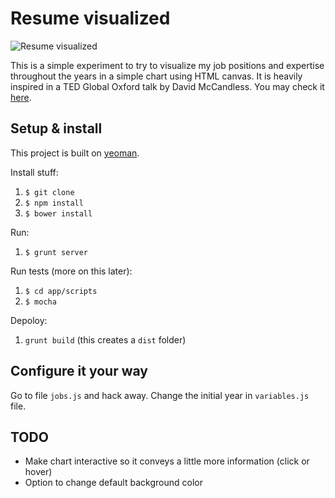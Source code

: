 # Resume visualized

![Resume visualized](https://cld.pt/dl/download/8635f3e6-8a1f-456d-bcd0-d8e858b664f1/Screen%20Shot%202015-10-19%20at%2018.03.36.png)

This is a simple experiment to try to visualize my job positions and expertise throughout the years in a simple chart using HTML canvas. It is heavily inspired in a TED Global Oxford talk by David McCandless. You may check it [here](http://www.informationisbeautiful.net/2010/the-beauty-of-data-visualization/).

## Setup & install

This project is built on [yeoman](http://yeoman.io/).

Install stuff:

1. `$ git clone`
2. `$ npm install`
3. `$ bower install`

Run:

1. `$ grunt server`

Run tests (more on this later):

1. `$ cd app/scripts`
2. `$ mocha`

Depoloy:

1. `grunt build` (this creates a `dist` folder)

## Configure it your way

Go to file `jobs.js` and hack away. Change the initial year in `variables.js` file.

## TODO

- Make chart interactive so it conveys a little more information (click or hover)
- Option to change default background color
